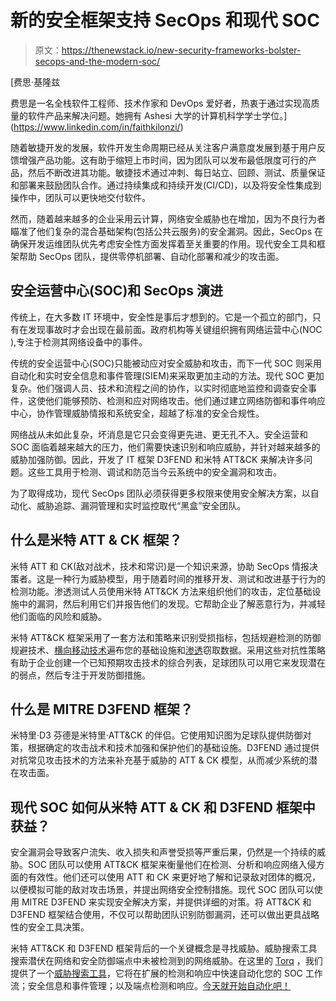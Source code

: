 # 新的安全框架支持 SecOps 和现代 SOC

> 原文：<https://thenewstack.io/new-security-frameworks-bolster-secops-and-the-modern-soc/>

[](https://www.linkedin.com/in/faithkilonzi/)

 [费思·基隆兹

费思是一名全栈软件工程师、技术作家和 DevOps 爱好者，热衷于通过实现高质量的软件产品来解决问题。她拥有 Ashesi 大学的计算机科学学士学位。](https://www.linkedin.com/in/faithkilonzi/) [](https://www.linkedin.com/in/faithkilonzi/)

随着敏捷开发的发展，软件开发生命周期已经从关注客户满意度发展到基于用户反馈增强产品功能。这有助于缩短上市时间，因为团队可以发布最低限度可行的产品，然后不断改进其功能。敏捷技术通过冲刺、每日站立、回顾、测试、质量保证和部署来鼓励团队合作。通过持续集成和持续开发(CI/CD)，以及将安全性集成到操作中，团队可以更快地交付软件。

然而，随着越来越多的企业采用云计算，网络安全威胁也在增加，因为不良行为者瞄准了他们复杂的混合基础架构(包括公共云服务)的安全漏洞。因此，SecOps 在确保开发运维团队优先考虑安全性方面发挥着至关重要的作用。现代安全工具和框架帮助 SecOps 团队，提供零停机部署、自动化部署和减少的攻击面。

## **安全运营中心(SOC)和 SecOps 演进**

传统上，在大多数 IT 环境中，安全性是事后才想到的。它是一个孤立的部门，只有在发现事故时才会出现在最前面。政府机构等关键组织拥有网络运营中心(NOC ),专注于检测其网络设备中的事件。

传统的安全运营中心(SOC)只能被动应对安全威胁和攻击，而下一代 SOC 则采用自动化和实时安全信息和事件管理(SIEM)来采取更加主动的方法。现代 SOC 更加复杂。他们强调人员、技术和流程之间的协作，以实时彻底地监控和调查安全事件，这使他们能够预防、检测和应对网络攻击。他们通过建立网络防御和事件响应中心，协作管理威胁情报和系统安全，超越了标准的安全合规性。

网络战从未如此复杂，坏消息是它只会变得更先进、更无孔不入。安全运营和 SOC 面临着越来越大的压力，他们需要快速识别和响应威胁，并针对越来越多的威胁加强防御。因此，开发了 IT 框架 D3FEND 和米特 ATT&CK 来解决许多问题。这些工具用于检测、调试和防范当今云系统中的安全漏洞和攻击。

为了取得成功，现代 SecOps 团队必须获得更多权限来使用安全解决方案，以自动化、威胁追踪、漏洞管理和实时监控取代“黑盒”安全团队。

## **什么是米特 ATT & CK 框架？**

米特 ATT 和 CK(敌对战术，技术和常识)是一个知识来源，协助 SecOps 情报决策者。这是一种行为威胁模型，用于随着时间的推移开发、测试和改进基于行为的检测功能。渗透测试人员使用米特 ATT&CK 方法来组织他们的攻击，定位基础设施中的漏洞，然后利用它们并报告他们的发现。它帮助企业了解恶意行为，并减轻他们面临的风险和威胁。

米特 ATT&CK 框架采用了一套方法和策略来识别受损指标，包括规避检测的防御规避技术、[横向移动技术](https://attack.mitre.org/tactics/TA0008/)遍布您的基础设施和[渗透](https://attack.mitre.org/tactics/TA0010/)窃取数据。采用这些对抗性策略有助于企业创建一个已知预期攻击技术的综合列表，足球团队可以用它来发现潜在的弱点，然后专注于开发防御措施。

## **什么是 MITRE D3FEND 框架？**

米特里·D3 芬德是米特里·ATT&CK 的伴侣。它使用知识图为足球队提供防御对策，根据确定的攻击战术和技术加强和保护他们的基础设施。D3FEND 通过提供对抗常见攻击技术的方法来补充基于威胁的 ATT & CK 模型，从而减少系统的潜在攻击面。

## **现代 SOC 如何从米特 ATT & CK 和 D3FEND 框架中获益？**

安全漏洞会导致客户流失、收入损失和声誉受损等严重后果，仍然是一个持续的威胁。SOC 团队可以使用 ATT&CK 框架来衡量他们在检测、分析和响应网络入侵方面的有效性。他们还可以使用 ATT 和 CK 来更好地了解和记录敌对团体的概况，以便模拟可能的敌对攻击场景，并提出网络安全控制措施。现代 SOC 团队可以使用 MITRE D3FEND 来实现安全解决方案，并提供详细的对策。将 ATT&CK 和 D3FEND 框架结合使用，不仅可以帮助团队识别防御漏洞，还可以做出更具战略性的安全工具决策。

米特 ATT&CK 和 D3FEND 框架背后的一个关键概念是寻找威胁。威胁搜索工具搜索潜伏在网络和安全防御端点中未被检测到的网络威胁。在这里的 [Torq](https://torq.io/) ，我们提供了一个[威胁搜索工具](https://torq.io/use-cases/threat-hunting/)，它将在扩展的检测和响应中快速自动化您的 SOC 工作流；安全信息和事件管理；以及端点检测和响应。[今天就开始自动化吧！](https://torq.io/get-started/)

<svg xmlns:xlink="http://www.w3.org/1999/xlink" viewBox="0 0 68 31" version="1.1"><title>Group</title> <desc>Created with Sketch.</desc></svg>